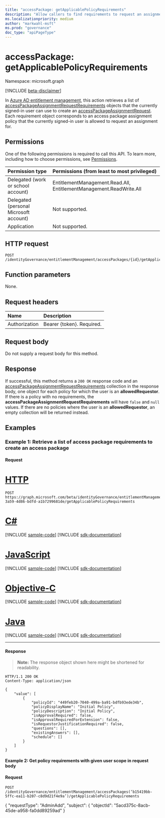 ```yaml
---
title: "accessPackage: getApplicablePolicyRequirements"
description: "Allow callers to find requirements to request an assignment for a specific accessPackage."
ms.localizationpriority: medium
author: "markwahl-msft"
ms.prod: "governance"
doc_type: "apiPageType"
---
```


# accessPackage: getApplicablePolicyRequirements
Namespace: microsoft.graph

[!INCLUDE [beta-disclaimer](../../includes/beta-disclaimer.md)]

In [Azure AD entitlement management](../resources/entitlementmanagement-root.md), this action retrieves a list of [accessPackageAssignmentRequestRequirements](../resources/accesspackageassignmentrequestrequirements.md) objects that the currently signed-in user can use to create an [accessPackageAssignmentRequest](../resources/accesspackageassignmentrequest.md).  Each requirement object corresponds to an access package assignment policy that the currently signed-in user is allowed to request an assignment for.

## Permissions
One of the following permissions is required to call this API. To learn more, including how to choose permissions, see [Permissions](/graph/permissions-reference).

|Permission type|Permissions (from least to most privileged)|
|:---|:---|
|Delegated (work or school account)|EntitlementManagement.Read.All, EntitlementManagement.ReadWrite.All|
|Delegated (personal Microsoft account)|Not supported.|
|Application|Not supported.|

## HTTP request

<!-- {
  "blockType": "ignored"
}
-->
``` http
POST /identityGovernance/entitlementManagement/accessPackages/{id}/getApplicablePolicyRequirements
```

## Function parameters

None.

## Request headers
|Name|Description|
|:---|:---|
|Authorization|Bearer {token}. Required.|

## Request body
Do not supply a request body for this method.

## Response
If successful, this method returns a `200 OK` response code and an [accessPackageAssignmentRequestRequirements](../resources/accesspackageassignmentrequestrequirements.md) collection in the response body, one object for each policy for which the user is an **allowedRequestor**. If there is a policy with no requirements, the **accessPackageAssignmentRequestRequirements** will have `false` and `null` values. If there are no policies where the user is an **allowedRequestor**, an empty collection will be returned instead.

## Examples

### Example 1: Retrieve a list of access package requirements to create an access package

#### Request

# [HTTP](#tab/http)
<!-- {
  "blockType": "request",
  "name": "accesspackage_getapplicablepolicyrequirements"
}
-->
``` http
POST https://graph.microsoft.com/beta/identityGovernance/entitlementManagement/accessPackages/fb449cf8-3a59-4d86-bdfd-a1b7299681de/getApplicablePolicyRequirements
```
# [C#](#tab/csharp)
[!INCLUDE [sample-code](../includes/snippets/csharp/accesspackage-getapplicablepolicyrequirements-csharp-snippets.md)]
[!INCLUDE [sdk-documentation](../includes/snippets/snippets-sdk-documentation-link.md)]

# [JavaScript](#tab/javascript)
[!INCLUDE [sample-code](../includes/snippets/javascript/accesspackage-getapplicablepolicyrequirements-javascript-snippets.md)]
[!INCLUDE [sdk-documentation](../includes/snippets/snippets-sdk-documentation-link.md)]

# [Objective-C](#tab/objc)
[!INCLUDE [sample-code](../includes/snippets/objc/accesspackage-getapplicablepolicyrequirements-objc-snippets.md)]
[!INCLUDE [sdk-documentation](../includes/snippets/snippets-sdk-documentation-link.md)]

# [Java](#tab/java)
[!INCLUDE [sample-code](../includes/snippets/java/accesspackage-getapplicablepolicyrequirements-java-snippets.md)]
[!INCLUDE [sdk-documentation](../includes/snippets/snippets-sdk-documentation-link.md)]

---


#### Response
> **Note:** The response object shown here might be shortened for readability.
<!-- {
  "blockType": "response",
  "truncated": true,
  "@odata.type": "Collection(microsoft.graph.accessPackageAssignmentRequestRequirements)"
}
-->

```http
HTTP/1.1 200 OK
Content-Type: application/json

{
    "value": [
        {
            "policyId": "449feb20-7040-499a-ba91-bdfb93ede34b", 
            "policyDisplayName": "Initial Policy", 
            "policyDescription": "Initial Policy", 
            "isApprovalRequired": false, 
            "isApprovalRequiredForExtension": false, 
            "isRequestorJustificationRequired": false, 
            "questions": [], 
            "existingAnswers": [],
            "schedule": []
        }
    ]
}
``` 

#### Example 2: Get policy requirements with given user scope in request body

#### Request

<!-- { "blockType": "ignored" } -->
```http
POST /identityGovernance/entitlementManagement/accessPackages(‘b15419bb-5ffc-ea11-b207-c8d9d21f4e9a’)/getApplicablePolicyRequirements
```

{
    "requestType": "AdminAdd",
    "subject": {
        "objectId": "5acd375c-8acb-45de-a958-fa0dd89259ad"
    }